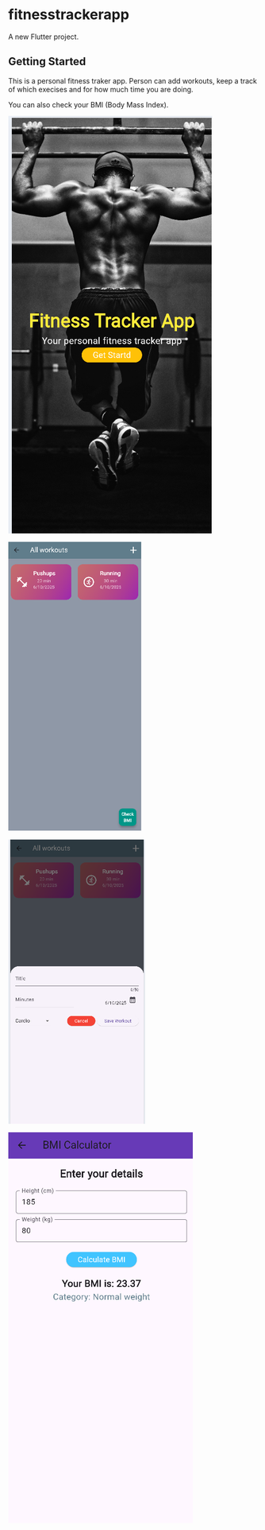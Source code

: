 # fitnesstrackerapp

A new Flutter project.

## Getting Started

This is a personal fitness traker app. Person can add workouts, keep a track of  which execises and for how much time you are doing.

You can also check your BMI (Body Mass Index).


![Screenshot](./Screenshots/1.png)


![Screenshot](./Screenshots/2.png)


![Screenshot](./Screenshots/3.png)


![Screenshot](./Screenshots/4.png)
